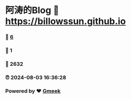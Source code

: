 # 阿涛的Blog :link: https://billowssun.github.io 
### :page_facing_up: [6](https://billowssun.github.io/tag.html) 
### :speech_balloon: 1 
### :hibiscus: 2632 
### :alarm_clock: 2024-08-03 16:36:28 
### Powered by :heart: [Gmeek](https://github.com/Meekdai/Gmeek)
